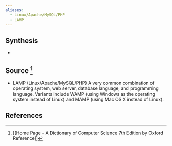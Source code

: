 ```yaml
---
aliases:
  - Linux/Apache/MySQL/PHP
  - LAMP
---
```

## Synthesis
- 
## Source [^1]
- LAMP (Linux/Apache/MySQL/PHP) A very common combination of operating system, web server, database language, and programming language. Variants include WAMP (using Windows as the operating system instead of Linux) and MAMP (using Mac OS X instead of Linux).
## References

[^1]: [[Home Page - A Dictionary of Computer Science 7th Edition by Oxford Reference]]